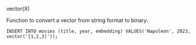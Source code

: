 vector(X)

Function to convert a vector from string format to binary.

```
INSERT INTO movies (title, year, embedding) VALUES('Napoleon', 2023, vector('[1,2,3]'));
```
